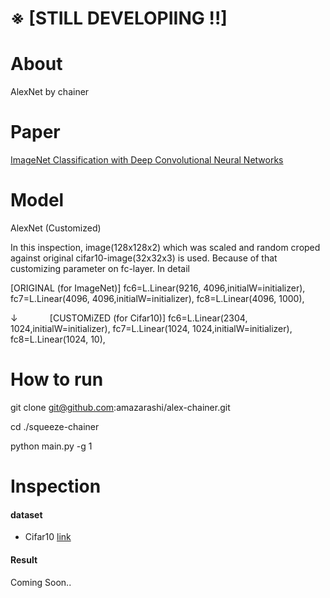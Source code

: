 # ※ [STILL DEVELOPIING !!]

# About
AlexNet by chainer

# Paper

[ImageNet Classification with Deep Convolutional
Neural Networks](https://papers.nips.cc/paper/4824-imagenet-classification-with-deep-convolutional-neural-networks.pdf)
# Model

AlexNet (Customized)

In this inspection, image(128x128x2) which was scaled and random croped against original cifar10-image(32x32x3) is used.
Because of that customizing parameter on fc-layer. 
In detail

[ORIGINAL (for ImageNet)]
fc6=L.Linear(9216, 4096,initialW=initializer),
fc7=L.Linear(4096, 4096,initialW=initializer),
fc8=L.Linear(4096, 1000),

↓
            
[CUSTOMiZED (for Cifar10)]
fc6=L.Linear(2304, 1024,initialW=initializer),
fc7=L.Linear(1024, 1024,initialW=initializer),
fc8=L.Linear(1024, 10),

# How to run

git clone git@github.com:amazarashi/alex-chainer.git

cd ./squeeze-chainer

python main.py -g 1

# Inspection

#### dataset

 - Cifar10 [link](https://www.cs.toronto.edu/~kriz/cifar.html)

#### Result

Coming Soon..
